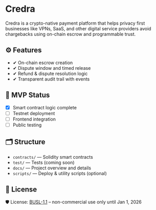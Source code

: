 # Credra

Credra is a crypto-native payment platform that helps privacy first businesses like VPNs, SaaS, and other digital service providers avoid chargebacks using on-chain escrow and programmable trust.

## ⚙️ Features

- ✔ On-chain escrow creation
- ✔ Dispute window and timed release
- ✔ Refund & dispute resolution logic
- ✔ Transparent audit trail with events

## 🧪 MVP Status

- [x] Smart contract logic complete
- [ ] Testnet deployment
- [ ] Frontend integration
- [ ] Public testing

## 🗂️ Structure

- `contracts/` — Solidity smart contracts
- `test/` — Tests (coming soon)
- `docs/` — Project overview and details
- `scripts/` — Deploy & utility scripts (optional)

## 🔖 License

🛡️ License: [BUSL-1.1](./LICENSE.md) – non-commercial use only until Jan 1, 2026
